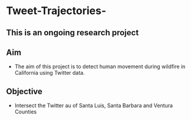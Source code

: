 # Tweet-Trajectories-

## This is an ongoing research project 

## Aim
* The aim of this project is to detect human movement during wildfire in California using Twitter data.

## Objective 

* Intersect the Twitter au of Santa Luis, Santa Barbara and Ventura Counties 
